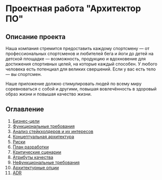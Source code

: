 # Проектная работа "Архитектор ПО"
## Описание проекта

Наша компания стремится предоставить каждому спортсмену — от профессиональных спортсменов и любителей бега и йоги до детей на детской площадке — возможность, продукцию и вдохновение для достижения спортивных целей, на которые каждый способен. У любого человека есть потенциал для великих свершений. Если у вас есть тело — вы спортсмен. 

Наше приложение должно стимулировать людей по всему миру соревноваться с собой и другими, повышая вовлечённость в здоровый образ жизни и повышая качество жизни. 

## Оглавление

1. [Бизнес-цели](Бизнес-цели.md)
2. [Функциональные требования](Функциональныетребования.md)
3. [Анализ стейкхолдеров и их интересов](Стейкхолдеры.md)
4. [Концептуальная архитектура](КонцептАрх.md)
5. [Риски](Риски.md)
6. [План разработки](План.md)
7. [Критические сценарии](Критическиесценарии.md)
8. [Атрибуты качества](Атрибутыкачества.md)
9. [Нефункциональные требования](НФТ.md)
10. [Архитектурные опции](АрхОпции.md)
11. [ADR](ADR.md)

